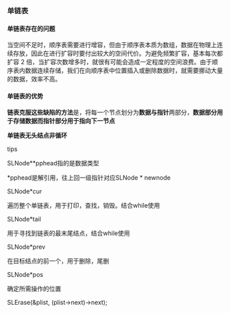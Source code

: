 ### 单链表

####  单链表存在的问题

​		当空间不足时，顺序表需要进行增容，但由于顺序表本质为数组，数据在物理上连续存放，因此在进行扩容时要付出较大的空间代价。为避免频繁扩容，基本每次都扩容 2 倍，当扩容次数增多时，就很有可能会造成一定程度的空间浪费。由于顺序表内数据连续存储，我们在向顺序表中位置插入或删除数据时，就需要挪动大量的数据，效率不高。
#### 单链表的优势

​		**链表克服这些缺陷的方法**是，将每一个节点划分为**数据与指针**两部分，**数据部分用于存储数据而指针部分用于指向下一节点**

**单链表无头结点非循环**



tips

SLNode**pphead指的是数据类型

*pphead是解引用，往上回一级指针对应SLNode * newnode



SLNode*cur

遍历整个单链表，用于打印，查找，销毁。结合while使用

SLNode*tail

用于寻找到链表的最末尾结点，结合while使用

SLNode*prev

在目标结点的前一个，用于删除，尾删

SLNode*pos

确定所需操作的位置

SLErase(&plist, (plist->next)->next);